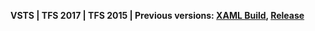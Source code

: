 **VSTS | TFS 2017 | TFS 2015 | Previous versions: [XAML Build](https://msdn.microsoft.com/library/ms181709%28v=vs.120%29.aspx), [Release](../../release/previous-version/release-management-overview.md)**
